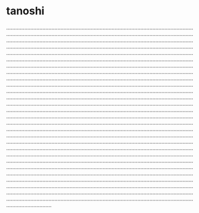 # tanoshi
..............................................................................................................................................................................................................................................................................................................................................................................................................................................................................................................................................................................................................................................................................................................................................................................................................................................................................................................................................................................................................................................................................................................................................................................................................................................................................................................................................................................................................................................................................................................................................................................................................................................................................................................................................................................................................................................................................................................................................................................................................................................................................................................................................................................................................................................................................................................................................................................................................................................................................................................................................................................................................................................................................................................................................................................................................................................................................................................................................................................................................................................................................................................................................................................................................................................................................................................................................................................................................................................................................................................................................................................................................................................